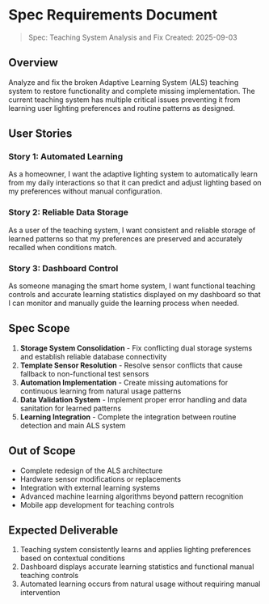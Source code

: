 # Spec Requirements Document

> Spec: Teaching System Analysis and Fix
> Created: 2025-09-03

## Overview

Analyze and fix the broken Adaptive Learning System (ALS) teaching system to restore functionality and complete missing implementation. The current teaching system has multiple critical issues preventing it from learning user lighting preferences and routine patterns as designed.

## User Stories

### Story 1: Automated Learning
As a homeowner, I want the adaptive lighting system to automatically learn from my daily interactions so that it can predict and adjust lighting based on my preferences without manual configuration.

### Story 2: Reliable Data Storage
As a user of the teaching system, I want consistent and reliable storage of learned patterns so that my preferences are preserved and accurately recalled when conditions match.

### Story 3: Dashboard Control
As someone managing the smart home system, I want functional teaching controls and accurate learning statistics displayed on my dashboard so that I can monitor and manually guide the learning process when needed.

## Spec Scope

1. **Storage System Consolidation** - Fix conflicting dual storage systems and establish reliable database connectivity
2. **Template Sensor Resolution** - Resolve sensor conflicts that cause fallback to non-functional test sensors
3. **Automation Implementation** - Create missing automations for continuous learning from natural usage patterns
4. **Data Validation System** - Implement proper error handling and data sanitation for learned patterns
5. **Learning Integration** - Complete the integration between routine detection and main ALS system

## Out of Scope

- Complete redesign of the ALS architecture
- Hardware sensor modifications or replacements
- Integration with external learning systems
- Advanced machine learning algorithms beyond pattern recognition
- Mobile app development for teaching controls

## Expected Deliverable

1. Teaching system consistently learns and applies lighting preferences based on contextual conditions
2. Dashboard displays accurate learning statistics and functional manual teaching controls
3. Automated learning occurs from natural usage without requiring manual intervention